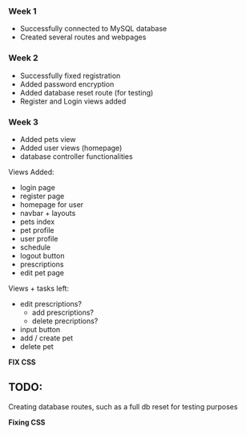 ### Week 1
- Successfully connected to MySQL database
- Created several routes and webpages

### Week 2
- Successfully fixed registration
- Added password encryption
- Added database reset route (for testing)
- Register and Login views added

### Week 3
- Added pets view
- Added user views (homepage)
- database controller functionalities

Views Added:
- login page
- register page
- homepage for user
- navbar + layouts
- pets index
- pet profile
- user profile
- schedule
- logout button
- prescriptions
- edit pet page

Views + tasks left:
- edit prescriptions?
  - add prescriptions?
  - delete precriptions?
- input button
- add / create pet
- delete pet

**FIX CSS**

TODO:
------
Creating database routes, such as a full db reset for testing purposes

**Fixing CSS**